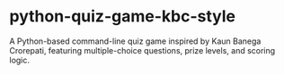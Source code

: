 # python-quiz-game-kbc-style
A Python-based command-line quiz game inspired by Kaun Banega Crorepati, featuring multiple-choice questions, prize levels, and scoring logic.
